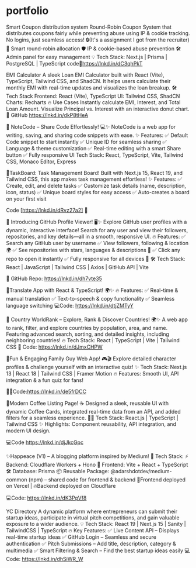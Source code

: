 # portfolio 

Smart Coupon distribution system
Round-Robin Coupon System that distributes coupons fairly while preventing abuse using IP & cookie tracking. No logins, just seamless access! 🔒(It's a assignment I got from the recruiter)
🔁 Smart round-robin allocation
🛡️ IP & cookie-based abuse prevention
🛠️ Admin panel for easy management
💡 Tech Stack: Next.js | Prisma | PostgreSQL | TypeScript
code🔗https://lnkd.in/dC3qhPkT

EMI Calculator 
A sleek Loan EMI Calculator built with React (Vite), TypeScript, Tailwind CSS, and ShadCN. It helps users calculate their monthly EMI with real-time updates and visualizes the loan breakup.
🛠 Tech Stack
Frontend: React (Vite), TypeScript
UI: Tailwind CSS, ShadCN
Charts: Recharts
🔥 Use Cases
Instantly calculate EMI, Interest, and Total Loan Amount.
Visualize Principal vs. Interest with an interactive donut chart.
🔗 GitHub
https://lnkd.in/dkP8tHeA


🚀 NoteCode – Share Code Effortlessly! 💻✨
NoteCode is a web app for writing, saving, and sharing code snippets with ease.
✨ Features:
✅ Default Code snippet to start instantly
✅ Unique ID for seamless sharing
✅ Language & theme customization
✅ Real-time editing with a smart Share button
✅ Fully responsive UI
Tech Stack: React, TypeScript, Vite, Tailwind CSS, Monaco Editor, Express

🚀TaskBoard: Task Management Board!
Built with Next.js 15, React 19, and Tailwind CSS, this app makes task management effortless!
✨ Features:
✅ Create, edit, and delete tasks
✅ Customize task details (name, description, icon, status)
✅ Unique board styles for easy access
✅ Auto-creates a board on your first visit
 
Code [https://lnkd.in/dRvz27a2] 🔗


🚀 Introducing GitHub Profile Viewer! 🖥️✨
Explore GitHub user profiles with a dynamic, interactive interface! Search for any user and view their followers, repositories, and key details—all in a smooth, responsive UI.
🔥 Features:
✅ Search any GitHub user by username
✅ View followers, following & location 🌍
✅ See repositories with stars, languages & descriptions 📂
✅ Click any repo to open it instantly
✅ Fully responsive for all devices 📱
🛠 Tech Stack: React | JavaScript | Tailwind CSS | Axios | GitHub API | Vite
 
🔗 GitHub Repo: https://lnkd.in/dh7vte35


🚀Translate App with React & TypeScript! 🌍✨
🔥 Features:
✅ Real-time & manual translation
✅ Text-to-speech & copy functionality
✅ Seamless language switching
 💻Code: https://lnkd.in/dtjZMTyY


🚀 Country WorldRank – Explore, Rank & Discover Countries! 🌍✨
A web app to rank, filter, and explore countries by population, area, and name. Featuring advanced search, sorting, and detailed insights, including neighboring countries!
🔥 Tech Stack: React | TypeScript | Vite | Tailwind CSS
🔗 Code: https://lnkd.in/dJmxCHPW

 🚀Fun & Engaging Family Guy Web App! 🎮🎬
Explore detailed character profiles & challenge yourself with an interactive quiz!
✨ Tech Stack: Next.js 13 | React 18 | Tailwind CSS | Framer Motion
🔥 Features: Smooth UI, API integration & a fun quiz for fans!

🧑‍💻Code:https://lnkd.in/de5frDCC

🚀Modern Coffee Listing Page! ☕
Designed a sleek, reusable UI with dynamic Coffee Cards, integrated real-time data from an API, and added filters for a seamless experience.
🧑‍💻 Tech Stack: React.js | TypeScript | Tailwind CSS
✨ Highlights: Component reusability, API integration, and modern UI design.

💻Code https://lnkd.in/djJkcGpc

✨Happeace (V1) – A blogging platform inspired by Medium!
🔹 Tech Stack:
⚡ Backend: Cloudflare Workers + Hono 
🎨 Frontend: Vite + React + TypeScript
🛠 Database: Prisma
📦 Reusable Package: @adarshdotdev/medium-common (npm) – shared code for frontend & backend
🚀Frontend deployed on Vercel | 🔥Backend deployed on Cloudflare

💻Code: https://lnkd.in/dK3PpVf8

YC Directory
A dynamic platform where entrepreneurs can submit their startup ideas, participate in virtual pitch competitions, and gain valuable exposure to a wider audience.
💡 Tech Stack: React 19 | Next.js 15 | Sanity | TailwindCSS | TypeScript
🔥 Key Features:
✅ Live Content API – Displays real-time startup ideas
✅ GitHub Login – Seamless and secure authentication
✅ Pitch Submissions – Add title, description, category & multimedia
✅ Smart Filtering & Search – Find the best startup ideas easily
💻Code: https://lnkd.in/dhSiWR_W




